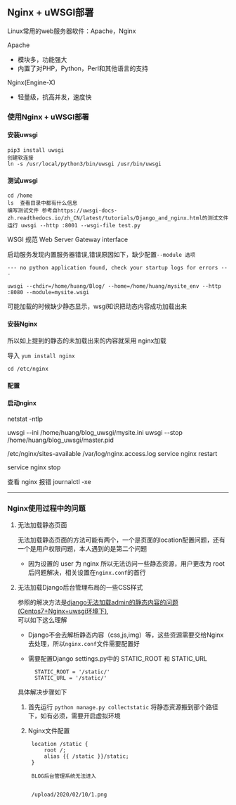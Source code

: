 
## Nginx + uWSGI部署 ##

Linux常用的web服务器软件：Apache，Nginx

Apache  

+ 模块多，功能强大
+ 内置了对PHP，Python，Perl和其他语言的支持

Nginx(Engine-X)

+ 轻量级，抗高并发，速度快


### 使用Nginx + uWSGI部署 ###

#### 安装uwsgi ####

	pip3 install uwsgi
	创建软连接
	ln -s /usr/local/python3/bin/uwsgi /usr/bin/uwsgi

#### 测试uwsgi ####

	cd /home
	ls  查看目录中都有什么信息
	编写测试文件 参考自https://uwsgi-docs-zh.readthedocs.io/zh_CN/latest/tutorials/Django_and_nginx.html的测试文件
	运行 uwsgi --http :8001 --wsgi-file test.py

WSGI 规范 Web Server Gateway interface

启动服务发现内置服务器错误,错误原因如下，缺少配置`--module 选项`

`--- no python application found, check your startup logs for errors ---`

`uwsgi --chdir=/home/huang/Blog/ --home=/home/huang/mysite_env --http :8080 --module=mysite.wsgi`

可能加载的时候缺少静态显示，wsgi知识把动态内容成功加载出来


#### 安装Nginx ####

所以如上提到的静态的未加载出来的内容就采用 nginx加载

导入 `yum install nginx`

```
cd /etc/nginx

```

#### 配置 ####


#### 启动nginx ####

netstat -ntlp

uwsgi --ini /home/huang/blog_uwsgi/mysite.ini
uwsgi --stop /home/huang/blog_uwsgi/master.pid

/etc/nginx/sites-available
/var/log/nginx.access.log
service nginx restart

service nginx stop

查看 nginx 报错 journalctl -xe

<hr>

### Nginx使用过程中的问题 ###

1. 无法加载静态页面

	无法加载静态页面的方法可能有两个，一个是页面的location配置问题，还有一个是用户权限问题，本人遇到的是第二个问题

	+ 因为设置的 user 为 nginx 所以无法访问一些静态资源，用户更改为 root 后问题解决，相关设置在`nginx.conf`的首行


2. 无法加载Django后台管理布局的一些CSS样式

	参照的解决方法是[django无法加载admin的静态内容的问题(Centos7+Nginx+uwsgi环境下)](https://www.cnblogs.com/Skrillex/p/6836907.html),  
	可以如下这么理解

	+ Django不会去解析静态内容（css,js,img）等，这些资源需要交给Nginx去处理，所以`nginx.conf`文件需要配置好
	+ 需要配置Django settings.py中的 STATIC_ROOT 和 STATIC_URL

			STATIC_ROOT = '/static/'
			STATIC_URL = '/static/'

	具体解决步骤如下

	1. 首先运行 `python manage.py collectstatic` 将静态资源搬到那个路径下，如有必须，需要开启虚拟环境
	2. Nginx文件配置

   
			location /static {
				root /;
				alias {{ /static }}/static;
			}
			
			BLOG后台管理系统无法进入
			
			
			/upload/2020/02/10/1.png
			